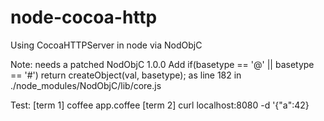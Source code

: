 # node-cocoa-http
Using CocoaHTTPServer in node via NodObjC

Note: needs a patched NodObjC 1.0.0
Add 
  if(basetype == '@' || basetype == '#') return createObject(val, basetype);
as line 182 in
  ./node_modules/NodObjC/lib/core.js
  
Test:
[term 1] coffee app.coffee
[term 2] curl localhost:8080 -d '{"a":42}
